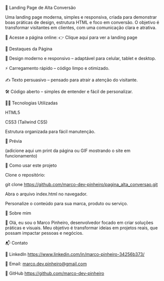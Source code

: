 🚀 Landing Page de Alta Conversão

Uma landing page moderna, simples e responsiva, criada para demonstrar boas práticas de design, estrutura HTML e foco em conversão.
O objetivo é transformar visitantes em clientes, com uma comunicação clara e atrativa.

🔗 Acesse a página online:
👉 Clique aqui para ver a landing page

📌 Destaques da Página

🎨 Design moderno e responsivo – adaptável para celular, tablet e desktop.

⚡ Carregamento rápido – código limpo e otimizado.

✍️ Texto persuasivo – pensado para atrair a atenção do visitante.

🛠️ Código aberto – simples de entender e fácil de personalizar.

🧑‍💻 Tecnologias Utilizadas

HTML5

CSS3 (Tailwind CSS)

Estrutura organizada para fácil manutenção.

📸 Prévia

(adicione aqui um print da página ou GIF mostrando o site em funcionamento)

🚀 Como usar este projeto

Clone o repositório:

git clone https://github.com/marco-dev-pinheiro/pagina_alta_conversao.git


Abra o arquivo index.html no navegador.

Personalize o conteúdo para sua marca, produto ou serviço.

🌟 Sobre mim

👋 Olá, eu sou o Marco Pinheiro, desenvolvedor focado em criar soluções práticas e visuais.
Meu objetivo é transformar ideias em projetos reais, que possam impactar pessoas e negócios.

📬 Contato

💼 LinkedIn
 https://www.linkedin.com/in/marco-pinheiro-34256b373/

📧 Email: marco.dev.pinheiro@gmail.com

🐙 GitHub
https://github.com/marco-dev-pinheiro
